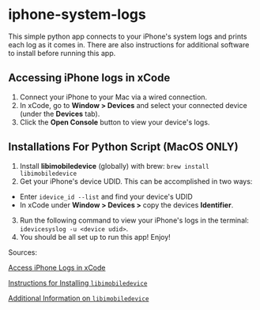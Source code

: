 # iphone-system-logs
This simple python app connects to your iPhone's system logs and prints each log as it comes in. There are also instructions for additional software to install before running this app.

## Accessing iPhone logs in xCode
1. Connect your iPhone to your Mac via a wired connection.
2. In xCode, go to <b>Window > Devices</b> and select your connected device (under the <b>Devices</b> tab).
3. Click the <b>Open Console</b> button to view your device's logs.

## Installations For Python Script (MacOS ONLY)
1. Install <b>libimobiledevice</b> (globally) with brew: `brew install libimobiledevice`
2. Get your iPhone's device UDID. This can be accomplished in two ways:
  * Enter `idevice_id --list` and find your device's UDID
  * In xCode under <b>Window > Devices > <your device></b> copy the devices <b>Identifier</b>.
3. Run the following command to view your iPhone's logs in the terminal: `idevicesyslog -u <device udid>`.
4. You should be all set up to run this app! Enjoy!

Sources:
 
[Access iPhone Logs in xCode](https://community.tealiumiq.com/t5/Tealium-for-iOS/How-do-I-access-the-iOS-device-logs/ta-p/16420#:~:text=Answer%201%20Install%20XCode%20on%20your%20computer.%202,on%20the%20device%20will%20be%20displayed%20here.%20)

[Instructions for Installing `libimobiledevice`](https://confusatory.org/post/127183189821/ios-debugging-device-console-without-wires)

[Additional Information on `libimobiledevice`](https://stackoverflow.com/questions/7277804/ios-iphone-ipad-ipodtouch-view-real-time-console-log-terminal)
